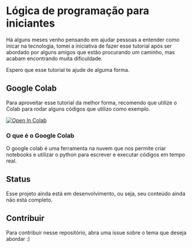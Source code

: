 # Lógica de programação para iniciantes

Há alguns meses venho pensando em ajudar pessoas a entender como inicar na tecnologia, tomei a iniciativa  de fazer esse tutorial após ser abordado por alguns amigos que estão procurando um caminho, mas acabam encontrando muita dificuldade.

Espero que esse tutorial te ajude de alguma forma.

## Google Colab

Para aproveitar esse tutorial da melhor forma, recomendo que utilize o Colab para rodar alguns códigos que utilizo como exemplo.

<a href='https://colab.research.google.com/github/orosamatheus/logica-de-programacao-python/blob/main/L%C3%B3gica_de_programa%C3%A7%C3%A3o.ipynb'><img src="https://colab.research.google.com/assets/colab-badge.svg" alt="Open In Colab"/></a>


### O que é o Google Colab
O google colab é uma ferramenta na nuvem que nos permite criar notebooks e utilizar o python para escrever e executar códigos em tempo real.


## Status
Esse projeto ainda está em desenvolvimento, ou seja, seu conteúdo ainda não está completo.

## Contribuir
Para contribuir nesse repositório, abra uma issue sobre o tema que deseja abordar :)

